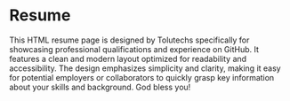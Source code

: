 # Resume
 This HTML resume page is designed by Tolutechs specifically for showcasing professional qualifications and experience on GitHub. It features a clean and modern layout optimized for readability and accessibility. The design emphasizes simplicity and clarity, making it easy for potential employers or collaborators to quickly grasp key information about your skills and background.  God bless you!
